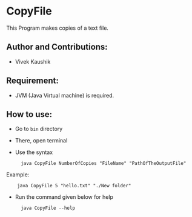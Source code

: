 # CopyFile

This Program makes copies of a text file.

## Author and Contributions:

* Vivek Kaushik

## Requirement:

* JVM (Java Virtual machine) is required.

## How to use:

* Go to `bin` directory

* There, open terminal

* Use the syntax

        java CopyFile NumberOfCopies "FileName" "PathOfTheOutputFile"

 Example:

        java CopyFile 5 "hello.txt" "./New folder"

* Run the command given below for help

        java CopyFile --help

